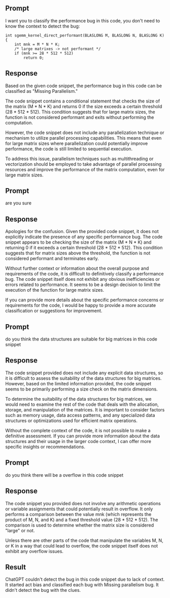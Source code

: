 ## Prompt
I want you to classify the performance bug in this code, you don't need to know the context to detect the bug:

    int sgemm_kernel_direct_performant(BLASLONG M, BLASLONG N, BLASLONG K)
    {
        int mnk = M * N * K;
        /* large matrixes -> not performant */
        if (mnk >= 28 * 512 * 512)
            return 0;
## Response
Based on the given code snippet, the performance bug in this code can be classified as "Missing Parallelism."

The code snippet contains a conditional statement that checks the size of the matrix (M * N * K) and returns 0 if the size exceeds a certain threshold (28 * 512 * 512). This condition suggests that for large matrix sizes, the function is not considered performant and exits without performing the computation.

However, the code snippet does not include any parallelization technique or mechanism to utilize parallel processing capabilities. This means that even for large matrix sizes where parallelization could potentially improve performance, the code is still limited to sequential execution.

To address this issue, parallelism techniques such as multithreading or vectorization should be employed to take advantage of parallel processing resources and improve the performance of the matrix computation, even for large matrix sizes.
## Prompt
are you sure
## Response
Apologies for the confusion. Given the provided code snippet, it does not explicitly indicate the presence of any specific performance bug. The code snippet appears to be checking the size of the matrix (M * N * K) and returning 0 if it exceeds a certain threshold (28 * 512 * 512). This condition suggests that for matrix sizes above the threshold, the function is not considered performant and terminates early.

Without further context or information about the overall purpose and requirements of the code, it is difficult to definitively classify a performance bug. The code snippet itself does not exhibit any obvious inefficiencies or errors related to performance. It seems to be a design decision to limit the execution of the function for large matrix sizes.

If you can provide more details about the specific performance concerns or requirements for the code, I would be happy to provide a more accurate classification or suggestions for improvement.
## Prompt
do you think the data structures are suitable for big matrices in this code snippet 
## Response
The code snippet provided does not include any explicit data structures, so it is difficult to assess the suitability of the data structures for big matrices. However, based on the limited information provided, the code snippet seems to be primarily performing a size check on the matrix dimensions.

To determine the suitability of the data structures for big matrices, we would need to examine the rest of the code that deals with the allocation, storage, and manipulation of the matrices. It is important to consider factors such as memory usage, data access patterns, and any specialized data structures or optimizations used for efficient matrix operations.

Without the complete context of the code, it is not possible to make a definitive assessment. If you can provide more information about the data structures and their usage in the larger code context, I can offer more specific insights or recommendations.
## Prompt
do you think there will be a overflow in this code snippet
## Response
The code snippet you provided does not involve any arithmetic operations or variable assignments that could potentially result in overflow. It only performs a comparison between the value mnk (which represents the product of M, N, and K) and a fixed threshold value (28 * 512 * 512). The comparison is used to determine whether the matrix size is considered "large" or not.

Unless there are other parts of the code that manipulate the variables M, N, or K in a way that could lead to overflow, the code snippet itself does not exhibit any overflow issues.
## Result
ChatGPT couldn't detect the bug in this code snippet due to lack of context. It started act bias and classified each bug with Missing parallelism bug. It didn't detect the bug with the clues.